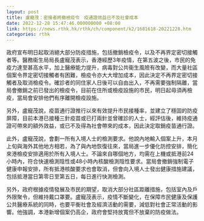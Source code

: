 ```yaml
---
layout: post
title: 盧寵茂：密接者將撤檢疫令　疫通證效益已不及社會成本
date: 2022-12-28 15:47:46.000000000 +08:00
link: https://news.rthk.hk/rthk/ch/component/k2/1681618-20221228.htm
categories: rthk
---
```


政府宣布明日起取消絕大部分防疫措施，包括撤銷檢疫令，以及不再界定密切接觸者等。醫務衞生局局長盧寵茂表示，香港經歷3年疫情，在第五波之後，市民的免疫力達至甚高水平，加上醫療能力提升，病毒對公共衞生風險有改變，而大量社區個案令界定密切接觸者有困難，檢疫令亦大大增加成本，因此決定不再界定密切接觸者及取消檢疫令。確診者的同住家人日後可以自由出入，不再需要強制隔離，當局會撤銷之前已發出的檢疫令，目前在住所或檢疫設施的市民，明日起毋須再檢疫，當局會安排他們有序離開檢疫設施。

另外，盧寵茂說，疫苗通行證推行以來有效提升市民接種率，並建立了穩固的防疫屏障，目前本港已接種三針疫苗或已打兩針並曾確診的人士，經評估後，維持疫通證可帶來的額外效益，或已不及得為社會帶來的成本，因此決定取銷疫苗通行證。

此外，盧寵茂說，會劃一所有入境人士的檢測要求。他說內地輸入個案上升，本月上旬與海外其他地方相若，為了與內地恢復往來，當局進一步優化防控安排，簡化來港檢疫安排適用於所有入境人士。不論來自哪個地方，均需在上機或抵港前24小時內，符合快速檢測陰性或48小時內核酸檢測陰性要求。當局會撤銷強制電子健康申報安排，所有抵港核酸要求也會取消，但會向入境人士發出健康措施建議，包括抵港當日第零日至第五日，每日進行快測檢測。

另外，政府根據疫情發展及市民的期望，取消大部分社區距離措施，包括室內及戶外限聚令，但維持戴口罩要。盧寵茂表示，疫情不斷變化，在保障市民健康及保護公共醫療系統的同時，也要平衡社會及經濟活動的需要，減低對社會正常活動的影響。他強調，本港新增個案仍高企，政府會堅持放寬但不放棄的防疫做法。
